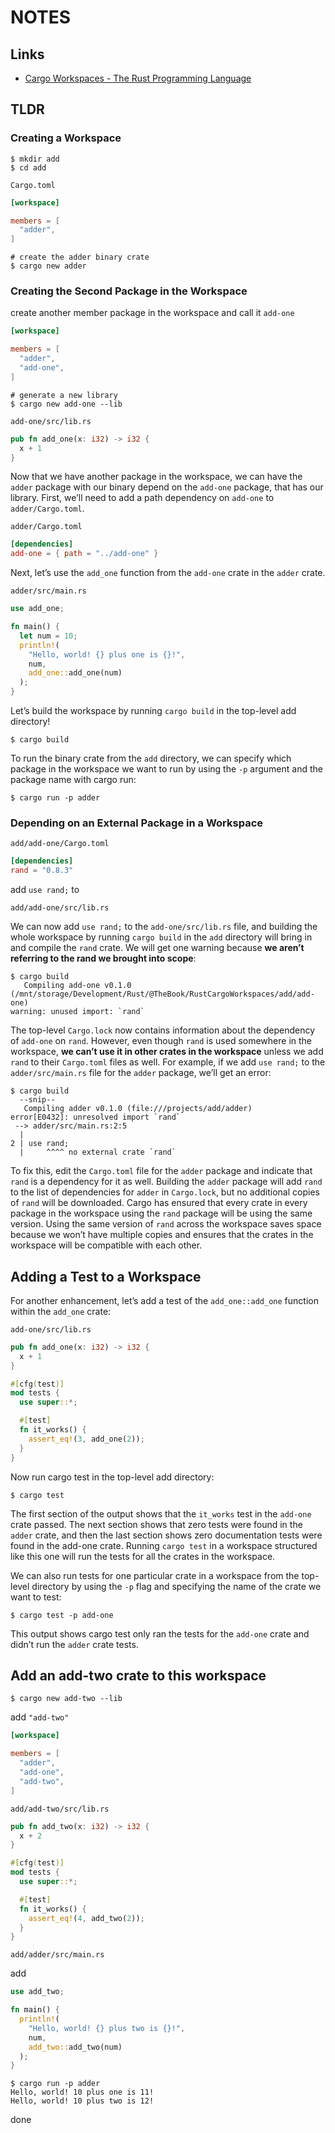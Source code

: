 # NOTES

## Links

- [Cargo Workspaces - The Rust Programming Language](https://doc.rust-lang.org/book/ch14-03-cargo-workspaces.html)

## TLDR

### Creating a Workspace

```shell
$ mkdir add
$ cd add
```

`Cargo.toml`

```toml
[workspace]

members = [
  "adder",
]
```

```shell
# create the adder binary crate
$ cargo new adder
```

### Creating the Second Package in the Workspace

create another member package in the workspace and call it `add-one`

```toml
[workspace]

members = [
  "adder",
  "add-one",
]
```

```shell
# generate a new library 
$ cargo new add-one --lib
```

`add-one/src/lib.rs`

```rust
pub fn add_one(x: i32) -> i32 {
  x + 1
}
```

Now that we have another package in the workspace, we can have the `adder` package with our binary depend on the `add-one` package, that has our library. First, we’ll need to add a path dependency on `add-one` to `adder/Cargo.toml`.

`adder/Cargo.toml`

```toml
[dependencies]
add-one = { path = "../add-one" }
```

Next, let’s use the `add_one` function from the `add-one` crate in the `adder` crate.

`adder/src/main.rs`

```rust
use add_one;

fn main() {
  let num = 10;
  println!(
    "Hello, world! {} plus one is {}!",
    num,
    add_one::add_one(num)
  );
}
```

Let’s build the workspace by running `cargo build` in the top-level add directory!

```shell
$ cargo build
```

To run the binary crate from the `add` directory, we can specify which package in the workspace we want to run by using the `-p` argument and the package name with cargo run:

```shell
$ cargo run -p adder
```

### Depending on an External Package in a Workspace

`add/add-one/Cargo.toml`

```toml
[dependencies]
rand = "0.8.3"
```

add `use rand;` to

`add/add-one/src/lib.rs`

We can now add `use rand;` to the `add-one/src/lib.rs` file, and building the whole workspace by running `cargo build` in the `add` directory will bring in and compile the `rand` crate. We will get one warning because **we aren’t referring to the rand we brought into scope**:

```shell
$ cargo build
   Compiling add-one v0.1.0 (/mnt/storage/Development/Rust/@TheBook/RustCargoWorkspaces/add/add-one)
warning: unused import: `rand`
```

The top-level `Cargo.lock` now contains information about the dependency of `add-one` on `rand`. However, even though `rand` is used somewhere in the workspace, **we can’t use it in other crates in the workspace** unless we add `rand` to their `Cargo.toml` files as well. For example,  if we add `use rand;` to the `adder/src/main.rs` file for the `adder` package, we’ll get an error:

```shell
$ cargo build
  --snip--
   Compiling adder v0.1.0 (file:///projects/add/adder)
error[E0432]: unresolved import `rand`
 --> adder/src/main.rs:2:5
  |
2 | use rand;
  |     ^^^^ no external crate `rand`
```

To fix this, edit the `Cargo.toml` file for the `adder` package and indicate that `rand` is a dependency for it as well. Building the `adder` package will add `rand` to the list of dependencies for `adder` in `Cargo.lock`, but no additional copies of `rand` will be downloaded. Cargo has ensured that every crate in every package in the workspace using the `rand` package will be using the same version. Using the same version of `rand` across the workspace saves space because we won’t have multiple copies and ensures that the crates in the workspace will be compatible with each other.

## Adding a Test to a Workspace

For another enhancement, let’s add a test of the `add_one::add_one` function within the `add_one` crate:

`add-one/src/lib.rs`

```rust
pub fn add_one(x: i32) -> i32 {
  x + 1
}

#[cfg(test)]
mod tests {
  use super::*;

  #[test]
  fn it_works() {
    assert_eq!(3, add_one(2));
  }
}
```

Now run cargo test in the top-level add directory:

```shell
$ cargo test
```

The first section of the output shows that the `it_works` test in the `add-one` crate passed. The next section shows that zero tests were found in the `adder` crate, and then the last section shows zero documentation tests were found in the add-one crate. Running `cargo test` in a workspace structured like this one will run the tests for all the crates in the workspace.

We can also run tests for one particular crate in a workspace from the top-level directory by using the `-p` flag and specifying the name of the crate we want to test:

```shell
$ cargo test -p add-one
```

This output shows cargo test only ran the tests for the `add-one` crate and didn’t run the `adder` crate tests.

## Add an add-two crate to this workspace

```shell
$ cargo new add-two --lib
```

add `"add-two"`

```toml
[workspace]

members = [
  "adder",
  "add-one",
  "add-two",
]
```

`add/add-two/src/lib.rs`

```rust
pub fn add_two(x: i32) -> i32 {
  x + 2
}

#[cfg(test)]
mod tests {
  use super::*;

  #[test]
  fn it_works() {
    assert_eq!(4, add_two(2));
  }
}
```

`add/adder/src/main.rs`

add 

```rust
use add_two;

fn main() {
  println!(
    "Hello, world! {} plus two is {}!",
    num,
    add_two::add_two(num)
  );
}
```

```shell
$ cargo run -p adder
Hello, world! 10 plus one is 11!
Hello, world! 10 plus two is 12!
```

done